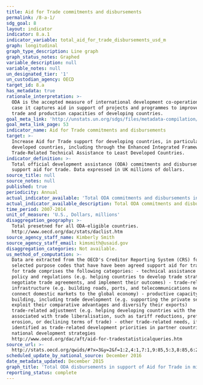 ```yaml
---
title: Aid for Trade commitments and disbursements
permalink: /8-a-1/
sdg_goal: 8
layout: indicator
indicator: 8.a.1
indicator_variable: total_aid_for_trade_disbursements_usd_m
graph: longitudinal
graph_type_description: Line graph
graph_status_notes: Graphed
variable_description: null
variable_notes: null
un_designated_tier: '1'
un_custodian_agency: OECD
target_id: 8.a
has_metadata: true
rationale_interpretation: >-
  ODA is the accepted measure of international development co-operation. In this
  case it captures aid in support of projects and programmes to improve the
  trade and production capacities of developing countries.
goal_meta_link: 'http://unstats.un.org/sdgs/files/metadata-compilation/Metadata-Goal-8.pdf'
goal_meta_link_page: 53
indicator_name: Aid for Trade commitments and disbursements
target: >-
  Increase Aid for Trade support for developing countries, in particular least
  developed countries, including through the Enhanced Integrated Framework for
  Trade-Related Technical Assistance to Least Developed Countries.
indicator_definition: >-
  Total official development assistance (ODA) commitments and disbursements that
  support aid for trade. Data expressed in UK millions of dollars.
source_title: null
source_notes: null
published: true
periodicity: Annual
actual_indicator_available: 'Total ODA commitments and disbursements in support of Aid for Trade '
actual_indicator_available_description: Total ODA commitments and disbursements in support of Aid for Trade
time_period: 2007-2014
unit_of_measure: 'U.S., Dollars, millions'
disaggregation_geography: >-
  Total presetned for all ODA-eligible countries. 
  http://www.oecd.org/dac/stats/daclist.htm
source_agency_staff_name: Kimberly Smith
source_agency_staff_email: kimsmith@usaid.gov
disaggregation_categories: Not available.
us_method_of_computation: >-
  Data are extracted from the OECD's Creditor Reporting System (CRS) for
  selected purpose codes that have have been agreed support aid for trade. Aid
  for trade comprises the following categories: - technical assistance for trade
  policy and regulations (e.g. helping countries to develop trade strategies,
  negotiate trade agreements, and implement their outcomes) - trade-related
  infrastructure (e.g. building roads, ports, and telecommunications networks to
  connect domestic markets to the global economy) - productive capacity
  building, including trade development (e.g. supporting the private sector to
  exploit their comparative advantages and diversify their exports)
  trade-related adjustment (e.g. helping developing countries with the costs
  associated with trade liberalisation, such as tariff reductions, preference
  erosion, or declining terms of trade) - other trade-related needs, if
  identified as trade-related development priorities in partner countries'
  national development strategies
  http://www.oecd.org/dac/aft/aid-for-tradestatisticalqueries.htm
source_url: >-
  http://stats.oecd.org/qwids/#?x=3&y=2&f=1:2,4:1,7:1,9:85,5:3,8:85,6:2014&q=1:2+4:1+7:1+9:85+5:3+8:85+6:2015,2014,2013,2012,2011,2010,2009,2008,2007,2006,2005+3:78,79,80,81,82,83,84,86,87,88,89,91,106,107,93,100,102,103,104,101,105,92,98,96,97,99,94,95,109,110,111,112,113,115,116,120,121,122,123,124,125,126,127,128,129,130,131,132,133,134,135,136,137,139,140,141,142,143,144,146,147,148,149,150,153,154,155,156,157,158,159,160,161,162,163,164,165,166,167,168,169,171,172,173,174,175,176,177,178,179,180,184,185,186,187,188,189,191+2:252,253,254,255,256,258&lock=CRS1
scheduled_update_by_national_source: December 2016
date_metadata_updated: December 2015
graph_title: 'Total ODA disbursements in support of Aid for Trade in millions of UK dollars '
reporting_status: complete
---
```

